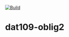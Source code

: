 [![Build](https://github.com/haggbart/dat109-oblig2/workflows/Build/badge.svg?branch=master)](https://github.com/haggbart/dat109-oblig2/actions)
# dat109-oblig2
